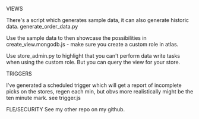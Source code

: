 VIEWS

There's a script which generates sample data, it can also generate historic data. generate_order_data.py

Use the sample data to then showcase the possibilities in create_view.mongodb.js - make sure you create a custom role in atlas.

Use store_admin.py to highlight that you can't perform data write tasks when using the custom role. But you can query the view for your store. 

TRIGGERS

I've generated a scheduled trigger which will get a report of incomplete picks on the stores, regen each min, but obvs more realistically might be the ten minute mark. see trigger.js

FLE/SECURITY
See my other repo on my github.
